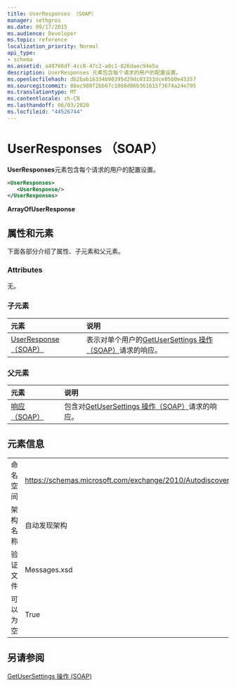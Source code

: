 ```yaml
---
title: UserResponses （SOAP）
manager: sethgros
ms.date: 09/17/2015
ms.audience: Developer
ms.topic: reference
localization_priority: Normal
api_type:
- schema
ms.assetid: a48766df-4cc8-47c2-a8c1-826daec94e5a
description: UserResponses 元素包含每个请求的用户的配置设置。
ms.openlocfilehash: db2bab16334b90395d29dc03353dce05b0e45357
ms.sourcegitcommit: 88ec988f2bb67c1866d06b361615f3674a24e795
ms.translationtype: MT
ms.contentlocale: zh-CN
ms.lasthandoff: 06/03/2020
ms.locfileid: "44526744"
---
```

# <a name="userresponses-soap"></a>UserResponses （SOAP）

**UserResponses**元素包含每个请求的用户的配置设置。 
  
```XML
<UserResponses>
   <UserResponse/>
</UserResponses>
```

 **ArrayOfUserResponse**
## <a name="attributes-and-elements"></a>属性和元素

下面各部分介绍了属性、子元素和父元素。
  
### <a name="attributes"></a>Attributes

无。
  
### <a name="child-elements"></a>子元素

|**元素**|**说明**|
|:-----|:-----|
|[UserResponse （SOAP）](userresponse-soap.md) <br/> |表示对单个用户的[GetUserSettings 操作（SOAP）](getusersettings-operation-soap.md)请求的响应。  <br/> |
   
### <a name="parent-elements"></a>父元素

|**元素**|**说明**|
|:-----|:-----|
|[响应（SOAP）](response-soap.md) <br/> |包含对[GetUserSettings 操作（SOAP）](getusersettings-operation-soap.md)请求的响应。  <br/> |
   
## <a name="element-information"></a>元素信息

|||
|:-----|:-----|
|命名空间  <br/> |https://schemas.microsoft.com/exchange/2010/Autodiscover  <br/> |
|架构名称  <br/> |自动发现架构  <br/> |
|验证文件  <br/> |Messages.xsd  <br/> |
|可以为空  <br/> |True  <br/> |
   
## <a name="see-also"></a>另请参阅



[GetUserSettings 操作 (SOAP)](getusersettings-operation-soap.md)


